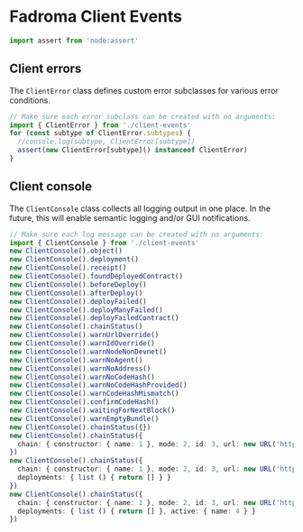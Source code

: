 # Fadroma Client Events

```typescript
import assert from 'node:assert'
```

## Client errors

The `ClientError` class defines custom error subclasses for various error conditions.

```typescript
// Make sure each error subclass can be created with no arguments:
import { ClientError } from './client-events'
for (const subtype of ClientError.subtypes) {
  //console.log(subtype, ClientError[subtype])
  assert(new ClientError[subtype]() instanceof ClientError)
}
```

## Client console

The `ClientConsole` class collects all logging output in one place.
In the future, this will enable semantic logging and/or GUI notifications.

```typescript
// Make sure each log message can be created with no arguments:
import { ClientConsole } from './client-events'
new ClientConsole().object()
new ClientConsole().deployment()
new ClientConsole().receipt()
new ClientConsole().foundDeployedContract()
new ClientConsole().beforeDeploy()
new ClientConsole().afterDeploy()
new ClientConsole().deployFailed()
new ClientConsole().deployManyFailed()
new ClientConsole().deployFailedContract()
new ClientConsole().chainStatus()
new ClientConsole().warnUrlOverride()
new ClientConsole().warnIdOverride()
new ClientConsole().warnNodeNonDevnet()
new ClientConsole().warnNoAgent()
new ClientConsole().warnNoAddress()
new ClientConsole().warnNoCodeHash()
new ClientConsole().warnNoCodeHashProvided()
new ClientConsole().warnCodeHashMismatch()
new ClientConsole().confirmCodeHash()
new ClientConsole().waitingForNextBlock()
new ClientConsole().warnEmptyBundle()
new ClientConsole().chainStatus({})
new ClientConsole().chainStatus({
  chain: { constructor: { name: 1 }, mode: 2, id: 3, url: new URL('http://example.com') }
})
new ClientConsole().chainStatus({
  chain: { constructor: { name: 1 }, mode: 2, id: 3, url: new URL('http://example.com') }
  deployments: { list () { return [] } }
})
new ClientConsole().chainStatus({
  chain: { constructor: { name: 1 }, mode: 2, id: 3, url: new URL('http://example.com') }
  deployments: { list () { return [] }, active: { name: 4 } }
})
```
